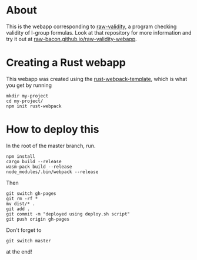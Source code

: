 # About
This is the webapp corresponding to [raw-validity](https://github.com/rustwasm/rust-webpack-template), a program checking validity of l-group formulas. Look at that repository for more information and try it out at [raw-bacon.github.io/raw-validity-webapp](https://raw-bacon.github.io/raw-validity-webapp/).

# Creating a Rust webapp
This webapp was created using the [rust-webpack-template](https://github.com/rustwasm/rust-webpack-template), which is what you get by running 
```
mkdir my-project
cd my-project/
npm init rust-webpack
```

# How to deploy this
In the root of the master branch, run.
```
npm install
cargo build --release
wasm-pack build --release
node_modules/.bin/webpack --release
```
Then
```
git switch gh-pages
git rm -rf *
mv dist/* .
git add .
git commit -m "deployed using deploy.sh script"
git push origin gh-pages
```
Don't forget to
```
git switch master
```
at the end!